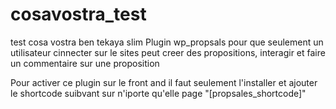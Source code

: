 # cosavostra_test
test cosa vostra ben tekaya slim 
Plugin wp_propsals pour que seulement un utilisateur cinnecter sur le sites  peut creer des propositions,  interagir et faire un commentaire sur une proposition

Pour activer  ce plugin sur  le front and  il faut seulement  l'installer  et ajouter  le shortcode suibvant sur  n'iporte qu'elle page  "[propsales_shortcode]"

